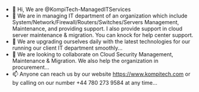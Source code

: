 - 👋 Hi, We are @KompiTech-ManagedITServices
- 👀 We are in managing IT department of an organization which include System/Network/Firewall/Routers/Switches/Servers Management, Maintenance, and providing support. I also provide support in cloud server maintenance & migration. You can knock for help center support.
- 🌱 We are upgrading ourselves daily with the latest technologies for our running our client IT department smoothly...
- 💞️ We are looking to collaborate on Cloud Security Management, Maintenance & Migration. We also help the organization in procurement...
- 📫 Anyone can reach us by our website https://www.kompitech.com or by calling on our number +44 780 273 9584 at any time...


<!---
KompiTech-ManagedITServices/KompiTech-ManagedITServices is a ✨ special ✨ repository because its `README.md` (this file) appears on your GitHub profile.
You can click the Preview link to take a look at your changes.
--->
